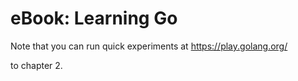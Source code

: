 # eBook: Learning Go

Note that you can run quick experiments at https://play.golang.org/

to chapter 2.

